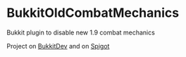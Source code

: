 # BukkitOldCombatMechanics
Bukkit plugin to disable new 1.9 combat mechanics

Project on [BukkitDev](http://dev.bukkit.org/bukkit-plugins/oldcombatmechanics/) and on [Spigot](https://www.spigotmc.org/resources/oldcombatmechanics.19510/)
